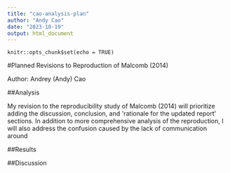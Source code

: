 ```yaml
---
title: "cao-analysis-plan"
author: "Andy Cao"
date: "2023-10-19"
output: html_document
---
```


```{r setup, include=FALSE}
knitr::opts_chunk$set(echo = TRUE)
```

#Planned Revisions to Reproduction of Malcomb (2014)

Author: Andrey (Andy) Cao

##Analysis

My revision to the reproducibility study of Malcomb (2014) will prioritize adding the discussion, conclusion, and 'rationale for the updated report' sections. 
In addition to more comprehensive analysis of the reproduction, I will also address the confusion caused by the lack of communication around 

##Results

##Discussion
